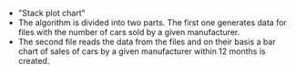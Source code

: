 <ul>
  <li>"Stack plot chart"</li>
  <li>The algorithm is divided into two parts. The first one generates data for files with the number of cars sold by a given manufacturer.</li>
  <li>The second file reads the data from the files and on their basis a bar chart of sales of cars by a given manufacturer within 12 months is created.</li>
</ul>
